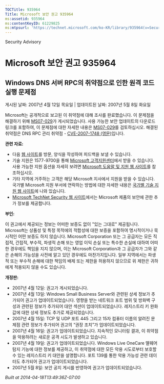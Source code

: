 ```yaml
---
TOCTitle: 935964
Title: Microsoft 보안 권고 935964
ms:assetid: 935964
ms:contentKeyID: 61229825
ms:mtpsurl: 'https://technet.microsoft.com/ko-KR/library/935964(v=Security.10)'
---
```


Security Advisory

Microsoft 보안 권고 935964
==========================

Windows DNS 서버 RPC의 취약점으로 인한 원격 코드 실행 문제점
------------------------------------------------------------

게시된 날짜: 2007년 4월 12일 목요일 | 업데이트된 날짜: 2007년 5월 8일 화요일

Microsoft는 공개적으로 보고된 이 취약점에 대해 조사를 완료했습니다. 이 문제점을 해결하기 위해 [MS07-029](http://technet.microsoft.com/security/bulletin/ms07-029)가 게시되었습니다. 사용 가능한 보안 업데이트의 다운로드 링크를 포함하여, 이 문제점에 대한 자세한 내용은 [MS07-029](http://technet.microsoft.com/security/bulletin/ms07-029)를 검토하십시오. 해결된 취약점은 DNS RPC 관리 취약점 - [CVE-2007-1748 (영문)](http://www.cve.mitre.org/cgi-bin/cvename.cgi?name=cve-2007-1748)입니다.

**관련 자료:**

-   다음 [웹 사이트](https://support.microsoft.com/common/survey.aspx?scid=sw;en;1257&amp;showpage=1&amp;ws=technet&amp;sd=tech)를 방문, 양식을 작성하여 피드백을 보낼 수 있습니다.
-   기술 지원은 1577-9700을 통해 [Microsoft 고객지원센터](http://go.microsoft.com/fwlink/?linkid=21131)에서 받을 수 있습니다. 사용 가능한 지원 옵션을 자세히 보려면 [Microsoft 도움말 및 지원 웹 사이트](http://support.microsoft.com/)를 참조하십시오.
-   기타 지역에 거주하는 고객은 해당 Microsoft 지사에서 지원을 받을 수 있습니다. 국가별 Microsoft 지원 부서에 연락하는 방법에 대한 자세한 내용은 [국가별 기술 지원 웹 사이트](http://go.microsoft.com/fwlink/?linkid=21155)에 나와 있습니다.
-   [Microsoft TechNet Security 웹 사이트](http://www.microsoft.com/korea/technet/security/)에서는 Microsoft 제품의 보안에 관한 추가 정보를 제공합니다.

**부인:**

이 권고에서 제공되는 정보는 어떠한 보증도 없이 "있는 그대로" 제공됩니다. Microsoft는 상품성 및 특정 목적에의 적합성에 대한 보증을 포함하여 명시적이거나 묵시적인 어떤 보증도 하지 않습니다. Microsoft Corporation 또는 그 공급자는 모든 직접적, 간접적, 부수적, 파생적 손해 또는 영업 이익 손실 또는 특수한 손실에 대하여 어떠한 경우에도 책임을 지지 않으며, 이는 Microsoft Corporation과 그 공급자가 그와 같은 손해의 가능성을 사전에 알고 있던 경우에도 마찬가지입니다. 일부 지역에서는 파생적 또는 부수적 손해에 대한 책임의 배제 또는 제한을 허용하지 않으므로 위 제한은 귀하에게 적용되지 않을 수도 있습니다.

**개정판:**

-   2007년 4월 12일: 권고가 게시되었습니다.
-   2007년 4월 13일: Windows Small Business Server와 관련된 상세 정보가 추가되어 권고가 업데이트되었습니다. 영향을 받는 네트워크 포트 범위 및 방화벽 구성과 관련된 정보가 추가되어 대안 섹션이 업데이트되었습니다. 레지스트리 키 완화 값에 대한 상세 정보도 추가로 제공되었습니다.
-   2007년 4월 15일: TCP 및 UDP 포트 445 그리고 15자 컴퓨터 이름의 알려진 문제점 관련 정보가 추가되어 권고의 “권장 조치”가 업데이트되었습니다.
-   2007년 4월 16일: 권고가 업데이트되었습니다. 지속적인 모니터링 결과, 이 취약점을 악용하려는 새로운 공격 시도가 발생하고 있습니다.
-   2007년 4월 19일: 권고가 업데이트되었습니다. Windows Live OneCare 맬웨어 탐지 기능에 대한 정보를 제공하고, 이 취약점에 대한 모든 악용 시도로부터 보호할 수 있는 레지스트리 키 대안을 설명합니다. 포트 139를 통한 악용 가능성 관련 데이터도 추가되어 권고가 업데이트되었습니다.
-   2007년 5월 8일: 보안 공지 게시를 반영하여 권고가 업데이트되었습니다.

*Built at 2014-04-18T13:49:36Z-07:00*
